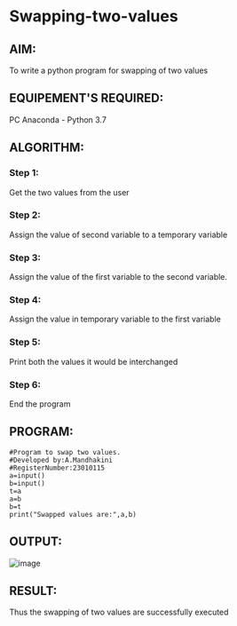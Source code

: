 # Swapping-two-values
## AIM:
To write a python program for swapping of two values
## EQUIPEMENT'S REQUIRED: 
PC
Anaconda - Python 3.7
## ALGORITHM: 
### Step 1:
Get the two values from the user
### Step 2: 
Assign the value of second variable to a temporary variable 
### Step 3: 
Assign the value of the first variable to the second variable.
### Step 4:  
Assign the value in temporary variable to the first variable
### Step 5: 
Print both the values it would be interchanged
### Step 6: 
End the program
## PROGRAM:
~~~
#Program to swap two values.
#Developed by:A.Mandhakini 
#RegisterNumber:23010115
a=input()
b=input()
t=a
a=b
b=t
print("Swapped values are:",a,b)
~~~
## OUTPUT:
![image](https://github.com/MandhakiniA/Swapping-two-values/assets/150005194/4a1233f6-2510-45ba-b607-2235c6fd8c1c)




## RESULT:
Thus the swapping of two values are successfully executed



